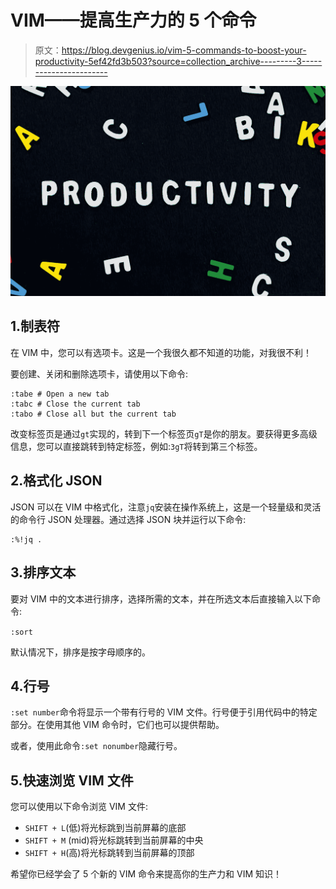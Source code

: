# VIM——提高生产力的 5 个命令

> 原文：<https://blog.devgenius.io/vim-5-commands-to-boost-your-productivity-5ef42fd3b503?source=collection_archive---------3----------------------->

![](img/a1eb41e4560e1211e2404fdc28c804f0.png)

## 1.制表符

在 VIM 中，您可以有选项卡。这是一个我很久都不知道的功能，对我很不利！

要创建、关闭和删除选项卡，请使用以下命令:

```
:tabe # Open a new tab
:tabc # Close the current tab
:tabo # Close all but the current tab
```

改变标签页是通过`gt`实现的，转到下一个标签页`gT`是你的朋友。要获得更多高级信息，您可以直接跳转到特定标签，例如:`3gT`将转到第三个标签。

## 2.格式化 JSON

JSON 可以在 VIM 中格式化，注意`jq`安装在操作系统上，这是一个轻量级和灵活的命令行 JSON 处理器。通过选择 JSON 块并运行以下命令:

```
:%!jq .
```

## 3.排序文本

要对 VIM 中的文本进行排序，选择所需的文本，并在所选文本后直接输入以下命令:

`:sort`

默认情况下，排序是按字母顺序的。

## 4.行号

`:set number`命令将显示一个带有行号的 VIM 文件。行号便于引用代码中的特定部分。在使用其他 VIM 命令时，它们也可以提供帮助。

或者，使用此命令`:set nonumber`隐藏行号。

## 5.快速浏览 VIM 文件

您可以使用以下命令浏览 VIM 文件:

*   `SHIFT + L`(低)将光标跳到当前屏幕的底部
*   `SHIFT + M` (mid)将光标跳转到当前屏幕的中央
*   `SHIFT + H`(高)将光标跳转到当前屏幕的顶部

希望你已经学会了 5 个新的 VIM 命令来提高你的生产力和 VIM 知识！